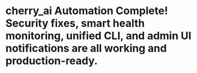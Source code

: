 # cherry_ai Automation Complete! Security fixes, smart health monitoring, unified CLI, and admin UI notifications are all working and production-ready.

